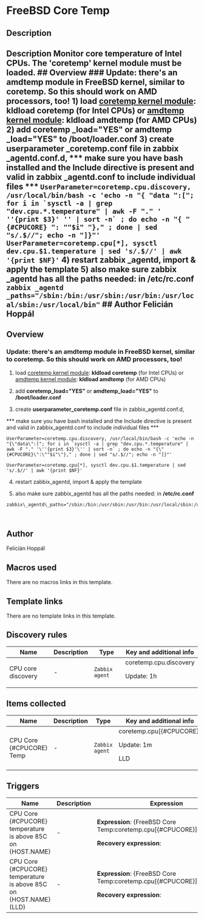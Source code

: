# FreeBSD Core Temp

## Description

## Description Monitor core temperature of Intel CPUs. The 'coretemp' kernel module must be loaded. ## Overview ### Update: there's an amdtemp module in FreeBSD kernel, similar to coretemp. So this should work on AMD processors, too! 1) load [coretemp kernel module](https://www.freebsd.org/cgi/man.cgi?coretemp): **kldload coretemp** (for Intel CPUs) or [amdtemp kernel module](https://www.freebsd.org/cgi/man.cgi?query=amdtemp): **kldload amdtemp** (for AMD CPUs) 2) add **coretemp _load="YES"** or **amdtemp _load="YES"** to **/boot/loader.conf** 3) create **userparameter _coretemp.conf** file in zabbix _agentd.conf.d, *** make sure you have bash installed and the Include directive is present and valid in zabbix _agentd.conf to include individual files *** ``` UserParameter=coretemp.cpu.discovery, /usr/local/bin/bash -c 'echo -n "{ "data ":["; for i in `sysctl -a | grep "dev.cpu.*.temperature" | awk -F "." ' ''{print $3}' '' | sort -n` ; do echo -n "{ "{#CPUCORE} ": ""$i" "}," ; done | sed "s/.$//"; echo -n "]}"' ``` ``` UserParameter=coretemp.cpu[*], sysctl dev.cpu.$1.temperature | sed 's/.$//' | awk '{print $NF}' ``` 4) restart zabbix _agentd, import & apply the template 5) also make sure zabbix _agentd has all the paths needed: in **/etc/rc.conf** ``` zabbix _agentd _paths="/sbin:/bin:/usr/sbin:/usr/bin:/usr/local/sbin:/usr/local/bin" ``` ## Author Felicián Hoppál 

## Overview

### Update: there's an amdtemp module in FreeBSD kernel, similar to coretemp. So this should work on AMD processors, too!


 


1) load [coretemp kernel module](https://www.freebsd.org/cgi/man.cgi?coretemp): **kldload coretemp** (for Intel CPUs) or [amdtemp kernel module](https://www.freebsd.org/cgi/man.cgi?query=amdtemp): **kldload amdtemp** (for AMD CPUs)


2) add **coretemp\_load="YES"** or **amdtemp\_load="YES"** to **/boot/loader.conf**


3) create **userparameter\_coretemp.conf** file in zabbix\_agentd.conf.d, 


*** make sure you have bash installed and the Include directive is present and valid in zabbix\_agentd.conf to include individual files ***



```
UserParameter=coretemp.cpu.discovery, /usr/local/bin/bash -c 'echo -n "{\"data\":["; for i in `sysctl -a | grep "dev.cpu.*.temperature" | awk -F "." '\''{print $3}'\'' | sort -n` ; do echo -n "{\"{#CPUCORE}\":\""$i"\"}," ; done | sed "s/.$//"; echo -n "]}"'
```


```
UserParameter=coretemp.cpu[*], sysctl dev.cpu.$1.temperature | sed 's/.$//' | awk '{print $NF}'
```

 


4) restart zabbix\_agentd, import & apply the template


5) also make sure zabbix\_agentd has all the paths needed: in **/etc/rc.conf**



```
zabbix\_agentd\_paths="/sbin:/bin:/usr/sbin:/usr/bin:/usr/local/sbin:/usr/local/bin"  
  
  

```


## Author

Felicián Hoppál

## Macros used

There are no macros links in this template.

## Template links

There are no template links in this template.

## Discovery rules

|Name|Description|Type|Key and additional info|
|----|-----------|----|----|
|CPU core discovery|<p>-</p>|`Zabbix agent`|coretemp.cpu.discovery<p>Update: 1h</p>|
## Items collected

|Name|Description|Type|Key and additional info|
|----|-----------|----|----|
|CPU Core {#CPUCORE} Temp|<p>-</p>|`Zabbix agent`|coretemp.cpu[{#CPUCORE}]<p>Update: 1m</p><p>LLD</p>|
## Triggers

|Name|Description|Expression|Priority|
|----|-----------|----------|--------|
|CPU Core {#CPUCORE} temperature is above 85C on {HOST.NAME}|<p>-</p>|<p>**Expression**: {FreeBSD Core Temp:coretemp.cpu[{#CPUCORE}].avg(#3)}>85</p><p>**Recovery expression**: </p>|high|
|CPU Core {#CPUCORE} temperature is above 85C on {HOST.NAME} (LLD)|<p>-</p>|<p>**Expression**: {FreeBSD Core Temp:coretemp.cpu[{#CPUCORE}].avg(#3)}>85</p><p>**Recovery expression**: </p>|high|
